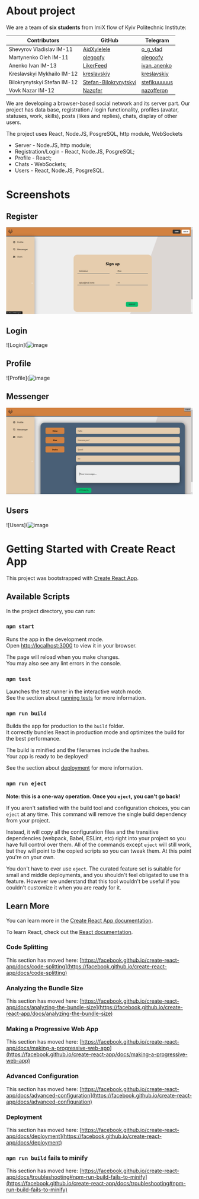 # About project

We are a team of **six students** from ImiX flow of Kyiv Politechnic Institute: <br>

| Contributors                | GitHub                                                            | Telegram                                  |
| --------------------------- | ----------------------------------------------------------------- | ----------------------------------------- |
| Shevyrov Vladislav IM-11    | [AidXylelele](https://github.com/AidXylelele)                     | [o_g_vlad](https://t.me/o_g_vlad)         |
| Martynenko Oleh IM-11       | [olegoofy](https://github.com/olegoofy)                           | [olegoofy](https://t.me/olegoofy)         |
| Anenko Ivan IM-13           | [LikerFeed](https://github.com/LikerFeed)                         | [ivan_anenko](https://t.me/ivan_anenko)   |
| Kreslavskyi Mykhailo IM-12  | [kreslavskiy](https://github.com/kreslavskiy)                     | [kreslavskiy](https://t.me/kreslavskiy)   |
| Bilokrynytskyi Stefan IM-12 | [Stefan-Bilokrynytskyi](https://github.com/Stefan-Bilokrynytskyi) | [stefikuuuuus](https://t.me/stefikuuuuus) |
| Vovk Nazar IM-12            | [Nazofer](https://github.com/Nazofer)                             | [nazofferon](https://t.me/nazofferon)     |

We are developing a browser-based social network and its server part. Our project has data base, registration / login functionality, profiles (avatar, statuses, work, skills), posts (likes and replies), chats, display of other users.

The project uses React, Node.JS, PosgreSQL, http module, WebSockets

- Server - Node.JS, http module;
- Registration/Login - React, Node.JS, PosgreSQL;
- Profile - React;
- Chats - WebSockets;
- Users - React, Node.JS, PosgreSQL.

# Screenshots

## Register

![Register](https://github.com/AidXylelele/my-app/blob/master/images/register.jpg?raw=true)

## Login

![Login](![image](https://user-images.githubusercontent.com/89913366/212565242-2a0b207b-3898-4510-8cec-3e3db39fd533.png)

## Profile

![Profile](![image](https://user-images.githubusercontent.com/89913366/212565272-a4d71ef2-c30b-49bd-bafa-7f7e783b5841.png)

## Messenger

![Messenger](https://github.com/AidXylelele/my-app/blob/master/images/messenger.jpg?raw=true)

## Users

![Users](![image](https://user-images.githubusercontent.com/89913366/212565307-4264b381-bed6-47c8-9ff6-eaa414e3605d.png)

# Getting Started with Create React App

This project was bootstrapped with [Create React App](https://github.com/facebook/create-react-app).

## Available Scripts

In the project directory, you can run:

### `npm start`

Runs the app in the development mode.\
Open [http://localhost:3000](http://localhost:3000) to view it in your browser.

The page will reload when you make changes.\
You may also see any lint errors in the console.

### `npm test`

Launches the test runner in the interactive watch mode.\
See the section about [running tests](https://facebook.github.io/create-react-app/docs/running-tests) for more information.

### `npm run build`

Builds the app for production to the `build` folder.\
It correctly bundles React in production mode and optimizes the build for the best performance.

The build is minified and the filenames include the hashes.\
Your app is ready to be deployed!

See the section about [deployment](https://facebook.github.io/create-react-app/docs/deployment) for more information.

### `npm run eject`

**Note: this is a one-way operation. Once you `eject`, you can't go back!**

If you aren't satisfied with the build tool and configuration choices, you can `eject` at any time. This command will remove the single build dependency from your project.

Instead, it will copy all the configuration files and the transitive dependencies (webpack, Babel, ESLint, etc) right into your project so you have full control over them. All of the commands except `eject` will still work, but they will point to the copied scripts so you can tweak them. At this point you're on your own.

You don't have to ever use `eject`. The curated feature set is suitable for small and middle deployments, and you shouldn't feel obligated to use this feature. However we understand that this tool wouldn't be useful if you couldn't customize it when you are ready for it.

## Learn More

You can learn more in the [Create React App documentation](https://facebook.github.io/create-react-app/docs/getting-started).

To learn React, check out the [React documentation](https://reactjs.org/).

### Code Splitting

This section has moved here: [https://facebook.github.io/create-react-app/docs/code-splitting](https://facebook.github.io/create-react-app/docs/code-splitting)

### Analyzing the Bundle Size

This section has moved here: [https://facebook.github.io/create-react-app/docs/analyzing-the-bundle-size](https://facebook.github.io/create-react-app/docs/analyzing-the-bundle-size)

### Making a Progressive Web App

This section has moved here: [https://facebook.github.io/create-react-app/docs/making-a-progressive-web-app](https://facebook.github.io/create-react-app/docs/making-a-progressive-web-app)

### Advanced Configuration

This section has moved here: [https://facebook.github.io/create-react-app/docs/advanced-configuration](https://facebook.github.io/create-react-app/docs/advanced-configuration)

### Deployment

This section has moved here: [https://facebook.github.io/create-react-app/docs/deployment](https://facebook.github.io/create-react-app/docs/deployment)

### `npm run build` fails to minify

This section has moved here: [https://facebook.github.io/create-react-app/docs/troubleshooting#npm-run-build-fails-to-minify](https://facebook.github.io/create-react-app/docs/troubleshooting#npm-run-build-fails-to-minify)
